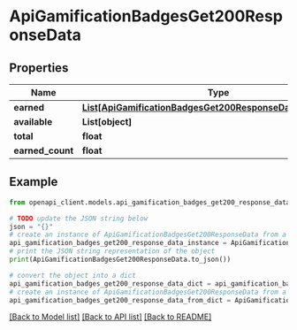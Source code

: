 # ApiGamificationBadgesGet200ResponseData


## Properties

Name | Type | Description | Notes
------------ | ------------- | ------------- | -------------
**earned** | [**List[ApiGamificationBadgesGet200ResponseDataEarnedInner]**](ApiGamificationBadgesGet200ResponseDataEarnedInner.md) |  | [optional] 
**available** | **List[object]** |  | [optional] 
**total** | **float** |  | [optional] 
**earned_count** | **float** |  | [optional] 

## Example

```python
from openapi_client.models.api_gamification_badges_get200_response_data import ApiGamificationBadgesGet200ResponseData

# TODO update the JSON string below
json = "{}"
# create an instance of ApiGamificationBadgesGet200ResponseData from a JSON string
api_gamification_badges_get200_response_data_instance = ApiGamificationBadgesGet200ResponseData.from_json(json)
# print the JSON string representation of the object
print(ApiGamificationBadgesGet200ResponseData.to_json())

# convert the object into a dict
api_gamification_badges_get200_response_data_dict = api_gamification_badges_get200_response_data_instance.to_dict()
# create an instance of ApiGamificationBadgesGet200ResponseData from a dict
api_gamification_badges_get200_response_data_from_dict = ApiGamificationBadgesGet200ResponseData.from_dict(api_gamification_badges_get200_response_data_dict)
```
[[Back to Model list]](../README.md#documentation-for-models) [[Back to API list]](../README.md#documentation-for-api-endpoints) [[Back to README]](../README.md)


